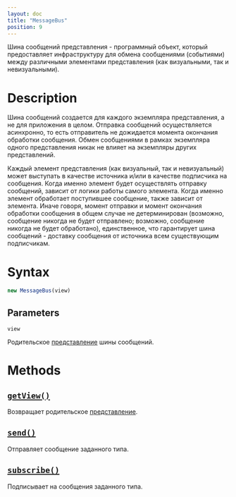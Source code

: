 ```yaml
---
layout: doc
title: "MessageBus"
position: 9
---
```


Шина сообщений представления - программный объект, который предоставляет инфраструктуру для обмена
сообщениями (событиями) между различными элементами представления (как визуальными, так и невизуальными).

# Description

Шина сообщений создается для каждого экземпляра представления, а не для приложения в целом. Отправка
сообщений осуществляется асинхронно, то есть отправитель не дожидается момента окончания обработки
сообщения. Обмен сообщениями в рамках экземпляра одного представления никак не влияет на экземпляры
других представлений.

Каждый элемент представления (как визуальный, так и невизуальный) может выступать в качестве источника
и/или в качестве подписчика на сообщения. Когда именно элемент будет осуществлять отправку сообщений,
зависит от логики работы самого элемента. Когда именно элемент обработает поступившее сообщение, также
зависит от элемента. Иначе говоря, момент отправки и момент окончания обработки сообщения в общем случае
не детерминирован (возможно, сообщение никогда не будет отправлено; возможно, сообщение никогда не будет
обработано), единственное, что гарантирует шина сообщений - доставку сообщения от источника всем
существующим подписчикам.

# Syntax

```js
new MessageBus(view)
```

## Parameters

`view`

Родительское [представление](../View/) шины сообщений.

# Methods

## [`getView()`](MessageBus.getView/)

Возвращает родительское [представление](../View/).

## [`send()`](MessageBus.send/)

Отправляет сообщение заданного типа.

## [`subscribe()`](MessageBus.subscribe/)

Подписывает на сообщения заданного типа.
